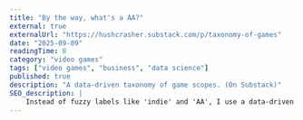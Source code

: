```yaml
---
title: "By the way, what's a AA?"
external: true
externalUrl: "https://hushcrasher.substack.com/p/taxonomy-of-games"
date: "2025-09-09"
readingTime: 8
category: "video games"
tags: ["video games", "business", "data science"]
published: true
description: "A data-driven taxonomy of game scopes. (On Substack)"
SEO_description: |
    Instead of fuzzy labels like 'indie' and 'AA', I use a data-driven approach to classify video games based based on their actual scope.
---
```

